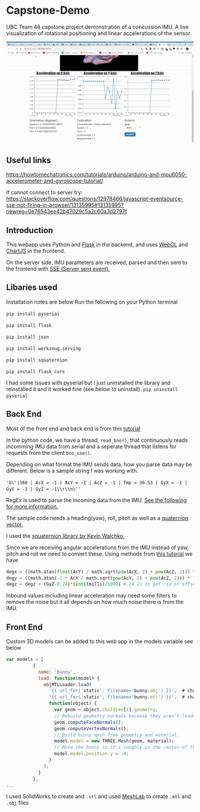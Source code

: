 # Capstone-Demo
UBC Team 48 capstone project demonstration of a concussion IMU.
A live visualization of rotational positioning and linear accelerations of the sensor.

![alt text](https://github.com/lisali42/Capstone-Demo/blob/master/ezgif-2-8c7803fcfd3e.gif)

## Useful links
https://howtomechatronics.com/tutorials/arduino/arduino-and-mpu6050-accelerometer-and-gyroscope-tutorial/

If cannot connect to server try: https://stackoverflow.com/questions/12978466/javascript-eventsource-sse-not-firing-in-browser/13135995#13135995?newreg=0e76543ee42b47029c5a2c60a3d2797f

## Introduction

This webapp uses Python and [Flask](https://www.fullstackpython.com/flask.html) in the backend, and uses [WebGL](https://developer.mozilla.org/en-US/docs/Web/API/WebGL_API) and [ChartJS](https://www.chartjs.org/) in the frontend.

On the server side, IMU parameters are received, parsed and then sent to the frontend with [SSE (Server sent event).](https://en.wikipedia.org/wiki/Server-sent_events)

Libaries used
------
Installation notes are below
Run the following on your Python terminal

`pip install pyserial`

`pip install flask`

`pip install json`

`pip install werkzeug.serving`

`pip install squaternion`

`pip install flask_cors`

I had some issues with pyserial but I just uninstalled the library and reinstalled it and it worked fine (see below to uninstall).
`pip uninstall pyserial`

## Back End

Most of the front end and back end is from this [tutorial](https://learn.adafruit.com/bno055-absolute-orientation-sensor-with-raspberry-pi-and-beaglebone-black/hardware)

In the python code, we have a thread, `read_bno()`, that continuously reads incomming IMU data from serial and a seperate thread that listens for requests from the client `bno_sse()`.

Depending on what format the IMU sends data, how you parse data may be different. Below is a sample string I was working with.

`'b\'|360 | AcX = -1 | AcY = -1 | AcZ = -1 | Tmp = 36.53 | GyX = -1 | GyY = -1 | GyZ = -1\\r\\n\''`

RegEx is used to parse the incoming data from the IMU. [See the following for more information.](https://www.w3schools.com/python/python_regex.asp)

The sample code needs a heading(yaw), roll, pitch as well as a [quaternion vector.](https://www.youtube.com/watch?v=zjMuIxRvygQ)

I used the [squaternion library by Kevin Walchko.](https://pypi.org/project/squaternion/)

Since we are receiving angular accelerations from the IMU instead of yaw, pitch and roll we need to convert these. Using methods from [this tutorial](https://howtomechatronics.com/tutorials/arduino/arduino-and-mpu6050-accelerometer-and-gyroscope-tutorial/) we have
````python
degx = ((math.atan(float(AcY) / math.sqrt(pow(AcX, 2) + pow(AcZ, 2))) * 180 / math.pi)-.58)*0.04 + (degx + (GyX-6.8) * (int(tmilli)/1000))*.96 # -.58 is to get rid of offset
degy = ((math.atan(-1 * AcX / math.sqrt(pow(AcY, 2) + pow(AcZ, 2))) * 180 / math.pi)+1.58)*0.04 + (degy + (GyY-2.5) * (int(tmilli)/1000))*.96 #+1.58 is to get rid of offset
degz = degz + (GyZ-0.24)*(int(tmilli)/1000) #.24 is to get rid of offset
````
Inbound values including linear acceleration may need some filters to remove the noise but it all depends on how much noise there is from the IMU.

## Front End

Custom 3D models can be added to this web app in the models variable see below
````javascript
var models = [
          {
            name: 'Bunny',
            load: function(model) {
              objMTLLoader.load(
                '{{ url_for('static', filename='bunny.obj') }}',  # change this to name of your 3D model
                '{{ url_for('static', filename='bunny.mtl') }}',  # change this to the name of your 3D model texture file
                function(object) {
                  var geom = object.children[1].geometry;
                  // Rebuild geometry normals because they aren't loaded properly.
                  geom.computeFaceNormals();
                  geom.computeVertexNormals();
                  // Build bunny mesh from geometry and material.
                  model.model = new THREE.Mesh(geom, material);
                  // Move the bunny so it's roughly in the center of the screen.
                  model.model.position.y = -4;
                }
              );
            }
          },
...
````
I used SolidWorks to create and `.stl` and used [MeshLab](http://www.meshlab.net/) to create `.mtl` and `.obj` files
